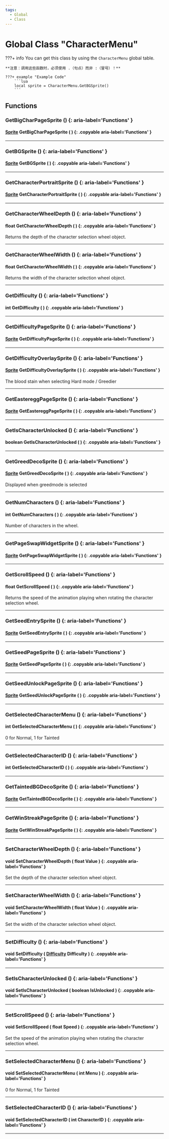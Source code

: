 ```yaml
---
tags:
  - Global
  - Class
---
```

# Global Class "CharacterMenu"

???+ info
    You can get this class by using the `CharacterMenu` global table.

    **注意：调用这些函数时，必须使用 .（句点）而非 :（冒号）！**
    
    ???+ example "Example Code"
        ```lua
        local sprite = CharacterMenu.GetBGSprite()
        ```

## Functions

### GetBigCharPageSprite () {: aria-label='Functions' }
#### [Sprite](../Sprite.md) GetBigCharPageSprite ( ) {: .copyable aria-label='Functions' }

___
### GetBGSprite () {: aria-label='Functions' }
#### [Sprite](../Sprite.md) GetBGSprite ( ) {: .copyable aria-label='Functions' }

___
### GetCharacterPortraitSprite () {: aria-label='Functions' }
#### [Sprite](../Sprite.md) GetCharacterPortraitSprite ( ) {: .copyable aria-label='Functions' }

___
### GetCharacterWheelDepth () {: aria-label='Functions' }
#### float GetCharacterWheelDepth ( ) {: .copyable aria-label='Functions' }
Returns the depth of the character selection wheel object.
___
### GetCharacterWheelWidth () {: aria-label='Functions' }
#### float GetCharacterWheelWidth ( ) {: .copyable aria-label='Functions' }
Returns the width of the character selection wheel object.
___
### GetDifficulty () {: aria-label='Functions' }
#### int GetDifficulty ( ) {: .copyable aria-label='Functions' }

___
### GetDifficultyPageSprite () {: aria-label='Functions' }
#### [Sprite](../Sprite.md) GetDifficultyPageSprite ( ) {: .copyable aria-label='Functions' }

___
### GetDifficultyOverlaySprite () {: aria-label='Functions' }
#### [Sprite](../Sprite.md) GetDifficultyOverlaySprite ( ) {: .copyable aria-label='Functions' }
The blood stain when selecting Hard mode / Greedier
___
### GetEastereggPageSprite () {: aria-label='Functions' }
#### [Sprite](../Sprite.md) GetEastereggPageSprite ( ) {: .copyable aria-label='Functions' }

___
### GetIsCharacterUnlocked () {: aria-label='Functions' }
#### boolean GetIsCharacterUnlocked ( ) {: .copyable aria-label='Functions' }

___
### GetGreedDecoSprite () {: aria-label='Functions' }
#### [Sprite](../Sprite.md) GetGreedDecoSprite ( ) {: .copyable aria-label='Functions' }
Displayed when greedmode is selected
___
### GetNumCharacters () {: aria-label='Functions' }
#### int GetNumCharacters ( ) {: .copyable aria-label='Functions' }
Number of characters in the wheel. 
___
### GetPageSwapWidgetSprite () {: aria-label='Functions' }
#### [Sprite](../Sprite.md) GetPageSwapWidgetSprite ( ) {: .copyable aria-label='Functions' }

___
### GetScrollSpeed () {: aria-label='Functions' }
#### float GetScrollSpeed ( ) {: .copyable aria-label='Functions' }
Returns the speed of the animation playing when rotating the character selection wheel.
___
### GetSeedEntrySprite () {: aria-label='Functions' }
#### [Sprite](../Sprite.md) GetSeedEntrySprite ( ) {: .copyable aria-label='Functions' }

___
### GetSeedPageSprite () {: aria-label='Functions' }
#### [Sprite](../Sprite.md) GetSeedPageSprite ( ) {: .copyable aria-label='Functions' }

___
### GetSeedUnlockPageSprite () {: aria-label='Functions' }
#### [Sprite](../Sprite.md) GetSeedUnlockPageSprite ( ) {: .copyable aria-label='Functions' }

___
### GetSelectedCharacterMenu () {: aria-label='Functions' }
#### int GetSelectedCharacterMenu ( ) {: .copyable aria-label='Functions' }
0 for Normal, 1 for Tainted
___
### GetSelectedCharacterID () {: aria-label='Functions' }
#### int GetSelectedCharacterID ( ) {: .copyable aria-label='Functions' }

___
### GetTaintedBGDecoSprite () {: aria-label='Functions' }
#### [Sprite](../Sprite.md) GetTaintedBGDecoSprite ( ) {: .copyable aria-label='Functions' }

___
### GetWinStreakPageSprite () {: aria-label='Functions' }
#### [Sprite](../Sprite.md) GetWinStreakPageSprite ( ) {: .copyable aria-label='Functions' }

___
### SetCharacterWheelDepth () {: aria-label='Functions' }
#### void SetCharacterWheelDepth ( float Value ) {: .copyable aria-label='Functions' }
Set the depth of the character selection wheel object.
___
### SetCharacterWheelWidth () {: aria-label='Functions' }
#### void SetCharacterWheelWidth ( float Value ) {: .copyable aria-label='Functions' }
Set the width of the character selection wheel object.
___
### SetDifficulty () {: aria-label='Functions' }
#### void SetDifficulty ( [Difficulty](https://wofsauge.github.io/IsaacDocs/rep/enums/Difficulty.html) Difficulty ) {: .copyable aria-label='Functions' }

___
### SetIsCharacterUnlocked () {: aria-label='Functions' }
#### void SetIsCharacterUnlocked ( boolean IsUnlocked ) {: .copyable aria-label='Functions' }

___
### SetScrollSpeed () {: aria-label='Functions' }
#### void SetScrollSpeed ( float Speed ) {: .copyable aria-label='Functions' }
Set the speed of the animation playing when rotating the character selection wheel.
___
### SetSelectedCharacterMenu () {: aria-label='Functions' }
#### void SetSelectedCharacterMenu ( int Menu ) {: .copyable aria-label='Functions' }
0 for Normal, 1 for Tainted
___
### SetSelectedCharacterID () {: aria-label='Functions' }
#### void SetSelectedCharacterID ( int CharacterID ) {: .copyable aria-label='Functions' }

___
